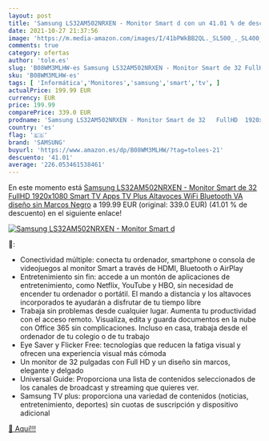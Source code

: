 ```yaml
---
layout: post
title: 'Samsung LS32AM502NRXEN - Monitor Smart d con un 41.01 % de descuento'
date: 2021-10-27 21:37:56
image: 'https://m.media-amazon.com/images/I/41bPWkBB2QL._SL500_._SL400_.jpg'
comments: true
category: ofertas
author: 'tole.es'
slug: 'B08WM3MLHW-es Samsung LS32AM502NRXEN - Monitor Smart de 32 FullHD...'
sku: 'B08WM3MLHW-es'
tags: [ 'Informática','Monitores','samsung','smart','tv', ]
actualPrice: 199.99 EUR
currency: EUR
price: 199.99
comparePrice: 339.0 EUR
prodname: 'Samsung LS32AM502NRXEN - Monitor Smart de 32   FullHD  1920x1080  Smart TV Apps  TV Plus  Altavoces  WiFi  Bluetooth  VA  diseño sin Marcos  Negro'
country: 'es'
flag: '🇪🇸'
brand: 'SAMSUNG'
buyurl: 'https://www.amazon.es/dp/B08WM3MLHW/?tag=tolees-21'
descuento: '41.01'
average: '226.053461538461'
---
```


En este momento está [Samsung LS32AM502NRXEN - Monitor Smart de 32   FullHD  1920x1080  Smart TV Apps  TV Plus  Altavoces  WiFi  Bluetooth  VA  diseño sin Marcos  Negro](https://www.amazon.es/dp/B08WM3MLHW/?tag=tolees-21) a 199.99 EUR (original: 339.0 EUR) (41.01 %  de descuento) en el siguiente enlace!

[![Samsung LS32AM502NRXEN - Monitor Smart d](https://m.media-amazon.com/images/I/41bPWkBB2QL._SL500_._SL400_.jpg)](https://www.amazon.es/dp/B08WM3MLHW/?tag=tolees-21)

🔎:

- Conectividad múltiple: conecta tu ordenador, smartphone o consola de videojuegos al monitor Smart a través de HDMI, Bluetooth o AirPlay
- Entretenimiento sin fin: accede a un montón de aplicaciones de entretenimiento, como Netflix, YouTube y HBO, sin necesidad de encender tu ordenador o portátil. El mando a distancia y los altavoces incorporados te ayudarán a disfrutar de tu tiempo libre
- Trabaja sin problemas desde cualquier lugar. Aumenta tu productividad con el acceso remoto. Visualiza, edita y guarda documentos en la nube con Office 365 sin complicaciones. Incluso en casa, trabaja desde el ordenador de tu colegio o de tu trabajo
- Eye Saver y Flicker Free: tecnologías que reducen la fatiga visual y ofrecen una experiencia visual más cómoda
- Un monitor de 32 pulgadas con Full HD y un diseño sin marcos, elegante y delgado
- Universal Guide: Proporciona una lista de contenidos seleccionados de los canales de broadcast y streaming que quieres ver.
- Samsung TV plus: proporciona una variedad de contenidos (noticias, entretenimiento, deportes) sin cuotas de suscripción y dispositivo adicional

[🛒 Aquí!!!](https://www.amazon.es/dp/B08WM3MLHW/?tag=tolees-21)
